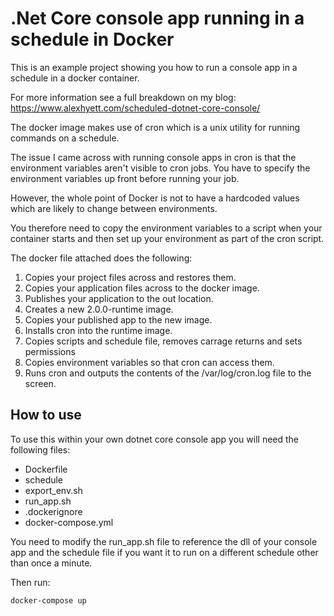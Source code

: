 # .Net Core console app running in a schedule in Docker

This is an example project showing you how to run a console app in a schedule in a docker container.

For more information see a full breakdown on my blog:
https://www.alexhyett.com/scheduled-dotnet-core-console/

The docker image makes use of cron which is a unix utility for running commands on a schedule.

The issue I came across with running console apps in cron is that the environment variables aren't visible to cron jobs. You have to specify the environment variables up front before running your job.

However, the whole point of Docker is not to have a hardcoded values which are likely to change between environments.

You therefore need to copy the environment variables to a script when your container starts and then set up your environment as part of the cron script.

The docker file attached does the following:
1. Copies your project files across and restores them.
2. Copies your application files across to the docker image.
3. Publishes your application to the out location.
3. Creates a new 2.0.0-runtime image.
4. Copies your published app to the new image.
5. Installs cron into the runtime image.
6. Copies scripts and schedule file, removes carrage returns and sets permissions
5. Copies environment variables so that cron can access them.
6. Runs cron and outputs the contents of the /var/log/cron.log file to the screen.

## How to use
To use this within your own dotnet core console app you will need the following files:

* Dockerfile
* schedule
* export_env.sh
* run_app.sh
* .dockerignore 
* docker-compose.yml

You need to modify the run_app.sh file to reference the dll of your console app and the schedule file if you want it to run on a different schedule other than once a minute.

Then run:

`docker-compose up`
